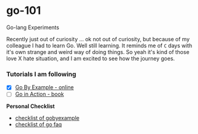 # go-101
Go-lang Experiments

Recently just out of curiosity ... ok not out of curiosity, but because of my colleague I had to learn Go. Well still learning. It reminds me of `C` days with it's own strange and weird way of doing things. So yeah it's kind of those love X hate situation, and I am excited to see how the journey goes.


### Tutorials I am following

- [x] [Go By Example - online](https://gobyexample.com)
- [ ] [Go in Action - book](https://www.manning.com/books/go-in-)

**Personal Checklist**
- [checklist of gobyexample](checklist.todo)
- [checklist of go faq](go-faq.todo)
